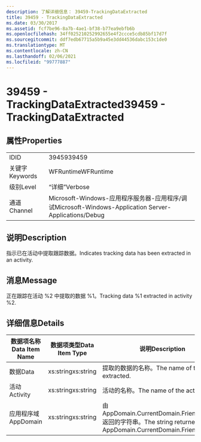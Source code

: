 ```yaml
---
description: 了解详细信息： 39459-TrackingDataExtracted
title: 39459 - TrackingDataExtracted
ms.date: 03/30/2017
ms.assetid: fcf7be96-8a7b-4ae1-bf38-b77ea9ebfb6b
ms.openlocfilehash: 34ff025210252992655e4f2ccce5cdb85bf17d7f
ms.sourcegitcommit: ddf7edb67715a5b9a45e3dd44536dabc153c1de0
ms.translationtype: MT
ms.contentlocale: zh-CN
ms.lasthandoff: 02/06/2021
ms.locfileid: "99777887"
---
```

# <a name="39459---trackingdataextracted"></a><span data-ttu-id="30735-103">39459 - TrackingDataExtracted</span><span class="sxs-lookup"><span data-stu-id="30735-103">39459 - TrackingDataExtracted</span></span>

## <a name="properties"></a><span data-ttu-id="30735-104">属性</span><span class="sxs-lookup"><span data-stu-id="30735-104">Properties</span></span>  
  
|||  
|-|-|  
|<span data-ttu-id="30735-105">ID</span><span class="sxs-lookup"><span data-stu-id="30735-105">ID</span></span>|<span data-ttu-id="30735-106">39459</span><span class="sxs-lookup"><span data-stu-id="30735-106">39459</span></span>|  
|<span data-ttu-id="30735-107">关键字</span><span class="sxs-lookup"><span data-stu-id="30735-107">Keywords</span></span>|<span data-ttu-id="30735-108">WFRuntime</span><span class="sxs-lookup"><span data-stu-id="30735-108">WFRuntime</span></span>|  
|<span data-ttu-id="30735-109">级别</span><span class="sxs-lookup"><span data-stu-id="30735-109">Level</span></span>|<span data-ttu-id="30735-110">“详细”</span><span class="sxs-lookup"><span data-stu-id="30735-110">Verbose</span></span>|  
|<span data-ttu-id="30735-111">通道</span><span class="sxs-lookup"><span data-stu-id="30735-111">Channel</span></span>|<span data-ttu-id="30735-112">Microsoft-Windows-应用程序服务器-应用程序/调试</span><span class="sxs-lookup"><span data-stu-id="30735-112">Microsoft-Windows-Application Server-Applications/Debug</span></span>|  
  
## <a name="description"></a><span data-ttu-id="30735-113">说明</span><span class="sxs-lookup"><span data-stu-id="30735-113">Description</span></span>  

 <span data-ttu-id="30735-114">指示已在活动中提取跟踪数据。</span><span class="sxs-lookup"><span data-stu-id="30735-114">Indicates tracking data has been extracted in an activity.</span></span>  
  
## <a name="message"></a><span data-ttu-id="30735-115">消息</span><span class="sxs-lookup"><span data-stu-id="30735-115">Message</span></span>  

 <span data-ttu-id="30735-116">正在跟踪在活动 %2 中提取的数据 %1。</span><span class="sxs-lookup"><span data-stu-id="30735-116">Tracking data %1 extracted in activity %2.</span></span>  
  
## <a name="details"></a><span data-ttu-id="30735-117">详细信息</span><span class="sxs-lookup"><span data-stu-id="30735-117">Details</span></span>  
  
|<span data-ttu-id="30735-118">数据项名称</span><span class="sxs-lookup"><span data-stu-id="30735-118">Data Item Name</span></span>|<span data-ttu-id="30735-119">数据项类型</span><span class="sxs-lookup"><span data-stu-id="30735-119">Data Item Type</span></span>|<span data-ttu-id="30735-120">说明</span><span class="sxs-lookup"><span data-stu-id="30735-120">Description</span></span>|  
|--------------------|--------------------|-----------------|  
|<span data-ttu-id="30735-121">数据</span><span class="sxs-lookup"><span data-stu-id="30735-121">Data</span></span>|<span data-ttu-id="30735-122">xs:string</span><span class="sxs-lookup"><span data-stu-id="30735-122">xs:string</span></span>|<span data-ttu-id="30735-123">提取的数据的名称。</span><span class="sxs-lookup"><span data-stu-id="30735-123">The name of the data extracted.</span></span>|  
|<span data-ttu-id="30735-124">活动</span><span class="sxs-lookup"><span data-stu-id="30735-124">Activity</span></span>|<span data-ttu-id="30735-125">xs:string</span><span class="sxs-lookup"><span data-stu-id="30735-125">xs:string</span></span>|<span data-ttu-id="30735-126">活动的名称。</span><span class="sxs-lookup"><span data-stu-id="30735-126">The name of the activity.</span></span>|  
|<span data-ttu-id="30735-127">应用程序域</span><span class="sxs-lookup"><span data-stu-id="30735-127">AppDomain</span></span>|<span data-ttu-id="30735-128">xs:string</span><span class="sxs-lookup"><span data-stu-id="30735-128">xs:string</span></span>|<span data-ttu-id="30735-129">由 AppDomain.CurrentDomain.FriendlyName 返回的字符串。</span><span class="sxs-lookup"><span data-stu-id="30735-129">The string returned by AppDomain.CurrentDomain.FriendlyName.</span></span>|
